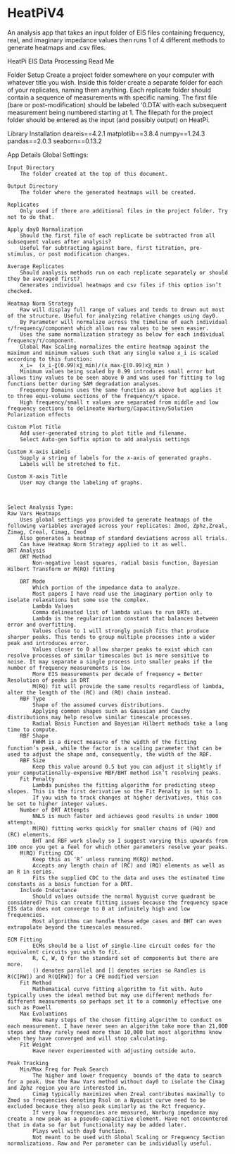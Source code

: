 # HeatPiV4
An analysis app that takes an input folder of EIS files containing frequency, real, and imaginary impedance values then runs 1 of 4 different methods to generate heatmaps and .csv files.

HeatPi EIS Data Processing Read Me

Folder Setup
	Create a project folder somewhere on your computer with whatever title you wish.
	Inside this folder create a separate folder for each of your replicates, naming them anything.
	Each replicate folder should contain a sequence of measurements with specific naming. The first file (bare or post-modification) should be labeled ‘0.DTA’ with each subsequent measurement being numbered starting at 1.
	The filepath for the project folder should be entered as the input (and possibly output) on HeatPi.

Library Installation
deareis==4.2.1
matplotlib==3.8.4
numpy==1.24.3
pandas==2.0.3
seaborn==0.13.2

App Details
	Global Settings:
 
	Input Directory
		The folder created at the top of this document.
 
	Output Directory
		The folder where the generated heatmaps will be created.
 
	Replicates
		Only used if there are additional files in the project folder. Try not to do that.
 
	Apply day0 Normalization
		Should the first file of each replicate be subtracted from all subsequent values after analysis?
		Useful for subtracting against bare, first titration, pre-stimulus, or post modification changes.
 
	Average Replicates
		Should analysis methods run on each replicate separately or should they be averaged first?
		Generates individual heatmaps and csv files if this option isn’t checked.
 
	Heatmap Norm Strategy
		Raw will display full range of values and tends to drown out most of the structure. Useful for analyzing relative changes using day0.
		By Parameter will normalize across the timeline of each individual τ/frequency/component which allows raw values to be seen easier.
		Uses the same normalization strategy as below for each individual frequency/τ/component.
		Global Max Scaling normalizes the entire heatmap against the maximum and minimum values such that any single value x_i is scaled according to this function:
		x_i=  (x_i-〖(0.99)x〗_min)/(x_max-〖(0.99)x〗_min )
		Minimum values being scaled by 0.99 introduces small error but allows tiny values to be seen above 0 and was used for fitting to log functions better during SAM degradation analyses.
		Frequency Domains uses the same function as above but applies it to three equi-volume sections of the frequency/τ space. 
		High frequency/small τ values are separated from middle and low frequency sections to delineate Warburg/Capacitive/Solution Polarization effects

 	Custom Plot Title
		Add user-generated string to plot title and filename.
		Select Auto-gen Suffix option to add analysis settings
 
	Custom X-axis Labels
		Supply a string of labels for the x-axis of generated graphs. 
		Labels will be stretched to fit.
 
	Custom X-axis Title
		User may change the labeling of graphs.


 
	Select Analysis Type:
	Raw Vars Heatmaps
		Uses global settings you provided to generate heatmaps of the following variables averaged across your replicates: Zmod, Zphz,Zreal, Zimag, Creal, Cimag, Cmod
		Also generates a heatmap of standard deviations across all trials.
		Can have Heatmap Norm Strategy applied to it as well.
	DRT Analysis
		DRT Method
			Non-negative least squares, radial basis function, Bayesian Hilbert Transform or M(RQ) fitting
	 
		DRT Mode
			Which portion of the impedance data to analyze. 
			Most papers I have read use the imaginary portion only to isolate relaxations but some use the complex.
			Lambda Values
			Comma delineated list of lambda values to run DRTs at.
			Lambda is the regularization constant that balances between error and overfitting.
			Values close to 1 will strongly punish fits that produce sharper peaks. This tends to group multiple processes into a wider peak and introduces error.
			Values closer to 0 allow sharper peaks to exist which can resolve processes of similar timescales but is more sensitive to noise. It may separate a single process into smaller peaks if the number of frequency measurements is low. 
			More EIS measurements per decade of frequency = Better Resolution of peaks in DRT
			M(RQ) fit will provide the same results regardless of lambda, alter the length of the (RC) and (RQ) chain instead.
		RBF Type
			Shape of the assumed curves distributions. 
			Applying common shapes such as Gaussian and Cauchy distributions may help resolve similar timescale processes.
			Radial Basis Function and Bayesian Hilbert methods take a long time to compute.
		RBF Shape
			FWHM is a direct measure of the width of the fitting function’s peak, while the factor is a scaling parameter that can be used to adjust the shape and, consequently, the width of the RBF.
		RBF Size
			Keep this value around 0.5 but you can adjust it slightly if your computationally-expensive RBF/BHT method isn’t resolving peaks.
		Fit Penalty
			Lambda punishes the fitting algorithm for predicting steep slopes. This is the first derivative so the Fit Penalty is set to 1.
			If you wish to track changes at higher derivatives, this can be set to higher integer values.
		Number of DRT Attempts
			NNLS is much faster and achieves good results in under 1000 attempts.
			M(RQ) fitting works quickly for smaller chains of (RQ) and (RC) elements. 
			BHT and RBF work slowly so I suggest varying this upwards from 100 once you get a feel for which other parameters resolve your peaks.
		M(RQ) Fitting CDC
			Keep this as ‘R’ unless running M(RQ) method.
			Accepts any length chain of (RC) and (RQ) elements as well as an R in series.
			Fits the supplied CDC to the data and uses the estimated time constants as a basis function for a DRT.
		Include Inductance
			Should values outside the normal Nyquist curve quadrant be considered? This can create fitting issues because the frequency space EIS data does not converge to 0 at infinitely high and low frequencies.
			Most algorithms can handle these edge cases and BHT can even extrapolate beyond the timescales measured.
	 
	ECM Fitting
			ECMs should be a list of single-line circuit codes for the equivalent circuits you wish to fit.
			R, C, W, Q for the standard set of components but there are more.
			() denotes parallel and [] denotes series so Randles is R(C[RW]) and R(Q[RW]) for a CPE modified version
		Fit Method
			Mathematical curve fitting algorithm to fit with. Auto typically uses the ideal method but may use different methods for different measurements so perhaps set it to a commonly effective one such as Powell
		Max Evaluations
			How many steps of the chosen fitting algorithm to conduct on each measurement. I have never seen an algorithm take more than 21,000 steps and they rarely need more than 10,000 but most algorithms know when they have converged and will stop calculating.
		Fit Weight
			Have never experimented with adjusting outside auto.
 
	Peak Tracking
		Min/Max Freq for Peak Search
			The higher and lower frequency  bounds of the data to search for a peak. Use the Raw Vars method without day0 to isolate the Cimag and Zphz region you are interested in.
			Cimag typically maximizes when Zreal contributes maximally to Zmod so frequencies denoting Rsol on a Nyquist curve need to be excluded because they also peak similarly as the Rct frequency.
			If very low frequencies are measured, Warburg impedance may create a new peak as a pseudo-capacitive element. Have not encountered that in data so far but functionality may be added later.
			Plays well with day0 function. 
			Not meant to be used with Global Scaling or Frequency Section normalizations. Raw and Per parameter can be individually useful.

